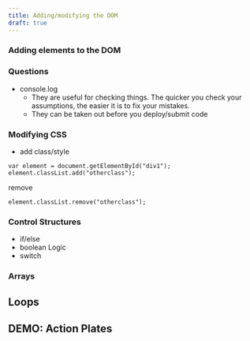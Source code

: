 ```yaml
---
title: Adding/modifying the DOM
draft: true
---
```


### Adding elements to the DOM

### Questions
- console.log
  - They are useful for checking things. The quicker you check your assumptions, the easier it is to fix your mistakes.
  - They can be taken out before you deploy/submit code
### Modifying CSS

- add class/style

```
var element = document.getElementById("div1");
element.classList.add("otherclass");
```

remove

```
element.classList.remove("otherclass");
```

### Control Structures

- if/else
- boolean Logic
- switch

### Arrays

## Loops

## DEMO: Action Plates
